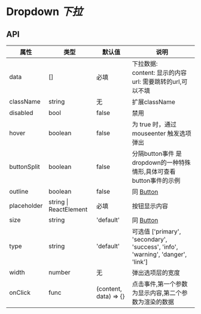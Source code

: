 # Dropdown *下拉*

<example />

## API
| 属性 | 类型 | 默认值 | 说明 |
| --- | --- | --- | --- |
| data | [] | 必填 | 下拉数据:<br />content: 显示的内容<br />url: 需要跳转的url,可以不填 <br />|
| className | string | 无 | 扩展className |
| disabled | bool | false | 禁用 |
| hover | boolean | false | 为 true 时，通过 mouseenter 触发选项弹出  |
| buttonSplit | boolean | false | 分隔button事件 是dropdown的一种特殊情形,具体可查看button事件的示例
| outline | boolean | false | 同 [Button](#/components/Button) |
| placeholder | string \| ReactElement | 必填 | 按钮显示内容 |
| size | string | 'default' | 同 [Button](#/components/Button) |
| type | string | 'default' | 可选值 \['primary', 'secondary', 'success', 'info', 'warning', 'danger', 'link'] |
| width | number | 无 | 弹出选项层的宽度 |
| onClick | func | (content, data) => {} | 点击事件,第一个参数为显示内容,第二个参数为渲染的数据 |